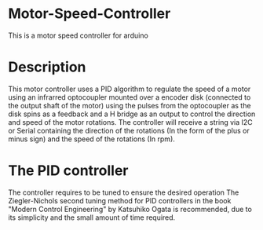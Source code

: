 # Motor-Speed-Controller
This is a motor speed controller for arduino

# Description
This motor controller uses a PID algorithm to regulate the speed of a motor using an infrarred optocoupler mounted over a encoder disk (connected to the output shaft of the motor) using the pulses from the optocoupler as the disk spins as a feedback and a H bridge as an output to control the direction and speed of the motor rotations.
The controller will receive a string via I2C or Serial containing the direction of the rotations (In the form of the plus or minus sign) and the speed of the rotations (In rpm).

# The PID controller
The controller requires to be tuned to ensure the desired operation
The Ziegler-Nichols second tuning method for PID controllers in the book "Modern Control Engineering" by Katsuhiko Ogata is recommended, due to its simplicity and the small amount of time required.
